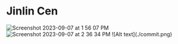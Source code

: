 # Jinlin Cen
<img width="528" alt="Screenshot 2023-09-07 at 1 56 07 PM" src="https://github.com/simoncen/ECE444-F2023-Assignment1/assets/56233967/2289bae5-3f38-4e2b-a818-8b36cd2a31ba">
<img width="917" alt="Screenshot 2023-09-07 at 2 36 34 PM" src="https://github.com/simoncen/ECE444-F2023-Assignment1/assets/56233967/8d2760cd-9863-4e75-b573-95882d1171fe">
![Alt text](./commit.png)
